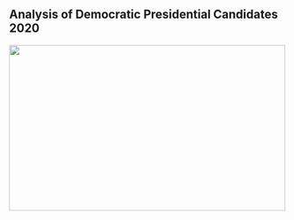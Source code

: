 ## Analysis of Democratic Presidential Candidates 2020
<p align="left">
  <img width="500" height="300" src="https://s3-ap-south-1.amazonaws.com/av-blog-media/wp-content/uploads/2018/07/performing-twitter-sentiment-analysis1.jpg"> 
</p>
